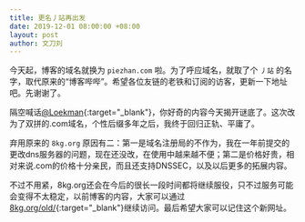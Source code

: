 ```yaml
---
title: 更名丿站再出发
date: 2019-12-01 08:00:00 +08:00
layout: post
author: 文刀刘
---
```


今天起，博客的域名就换为 `piezhan.com` 啦。为了呼应域名，就取了个 `丿站` 的名字，取代原来的“博客哔哔”。希望各位友链的老铁和订阅的访客，更新一下地址吧。先谢谢了。

隔空喊话[@Loekman](https://mmcl.net/){:target="_blank"}，你好奇的内容今天揭开谜底了。这次改为了双拼的.com域名，个性后缀多年之后，我终于回归正轨、平庸了。

弃用原来的 `8kg.org` 原因有二：第一是域名注册局的不作为，我在一年前提交的更改dns服务器的问题，现在还没改，在使用中越来越不便；第二是价格好贵，相对来说.com的价格十分亲民，而且还支持DNSSEC，以及以后更多的拓展内容。

不过不用紧，8kg.org还会在今后的很长一段时间都将继续服役，只不过服务可能会变得不太稳定，以前博客的内容，大家可以通过[8kg.org/old/](https://2hu.net/old){:target="_blank"}继续访问。最后希望大家可以记住这个新网址。